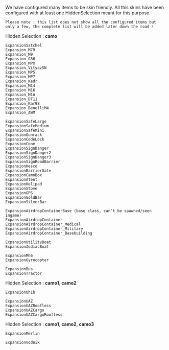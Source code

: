 We have configured many items to be skin friendly. All this skins have been configured with at least one HiddenSelection meant for this purpose.

`Please note : this list does not show all the configured items but only a few, the complete list will be added later down the road !`

Hidden Selection : **camo**
```
ExpansionSatchel
Expansion_M79
Expansion_M9
Expansion_G36
Expansion_MPX
Expansion_VityazSN
Expansion_MP5
Expansion_MP7
Expansion_Kedr
Expansion_M14
Expansion_M16
Expansion_M1A
Expansion_DT11
Expansion_Kar98
Expansion_BenelliM4
Expansion_AWM

ExpansionSafeLarge
ExpansionSafeMedium
ExpansionSafeMini
ExpansionGunrack
ExpansionCodeLock
ExpansionCone
ExpansionSignDanger
ExpansionSignDanger2
ExpansionSignDanger3
ExpansionSignRoadBarrier
ExpansionHesco
ExpansionBarrierGate
ExpansionCamoBox
ExpansionATent
ExpansionHelipad
ExpansionStove
ExpansionGPS
ExpansionGoldBar
ExpansionSilverBar

ExpansionAirdropContainerBase (base class, can't be spawned/seen ingame)
ExpansionAirdropContainer
ExpansionAirdropContainer_Medical
ExpansionAirdropContainer_Military
ExpansionAirdropContainer_Basebuilding

ExpansionUtilityBoat
ExpansionZodiacBoat

ExpansionMh6
ExpansionGyrocopter

ExpansionBus
ExpansionTractor
```

Hidden Selection : **camo1**, **camo2**
```
ExpansionUh1h

ExpansionUAZ
ExpansionUAZRoofless
ExpansionUAZCargo
ExpansionUAZCargoRoofless
```

Hidden Selection : **camo1**, **camo2**, **camo3**
```
ExpansionMerlin

ExpansionVodnik
```